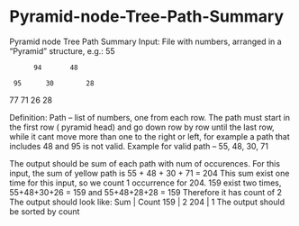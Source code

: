 # Pyramid-node-Tree-Path-Summary
Pyramid node Tree Path Summary
Input:
File with numbers, arranged in a “Pyramid” structure, e.g.:
                55
								
          94       48
					
     95      30        28
		 
77      71       26         28


Definition:
Path – list of numbers, one from each row. The path must start in the first row ( pyramid head) and go down row by row until the last row, while it cant move more than one to the right or left, for example a path that includes  48 and 95 is not valid.
Example for valid path – 55, 48, 30, 71

The output should be  sum of each path with num of occurences.
For this input, the sum of yellow path is 55 + 48 + 30 + 71 = 204
This sum exist one time for this input, so we count 1 occurrence for 204.
159 exist two times, 55+48+30+26 = 159 and 55+48+28+28 = 159
Therefore it has count of 2
The output should look like:
Sum | Count
159 | 2
204 | 1
The output should be sorted by count

